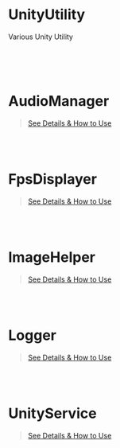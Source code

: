 # UnityUtility
Various Unity Utility

</br></br></br>

# AudioManager
> [See Details & How to Use](https://github.com/JungukHom/UnityUtility/blob/main/Project/UnityUtility/Assets/AudioManager/AudioManager.md "Detail of AudioManager")

</br></br>


# FpsDisplayer
> [See Details & How to Use](https://github.com/JungukHom/UnityUtility/blob/main/Project/UnityUtility/Assets/FpsDisplayer/FpsDisplayer.md "Detail of FpsDisplayer")

</br></br>

# ImageHelper
> [See Details & How to Use](https://github.com/JungukHom/UnityUtility/blob/main/Project/UnityUtility/Assets/ImageHelper/ImageHelper.md "Detail of ImageHelper")

</br></br>

# Logger
> [See Details & How to Use](https://github.com/JungukHom/UnityUtility/blob/main/Project/UnityUtility/Assets/Logger/Logger.md "Detail of Logger")

</br></br>

# UnityService
> [See Details & How to Use](https://github.com/JungukHom/UnityUtility/blob/main/Project/UnityUtility/Assets/UnityService/UnityService.md "Detail of UnityService")

</br></br>
